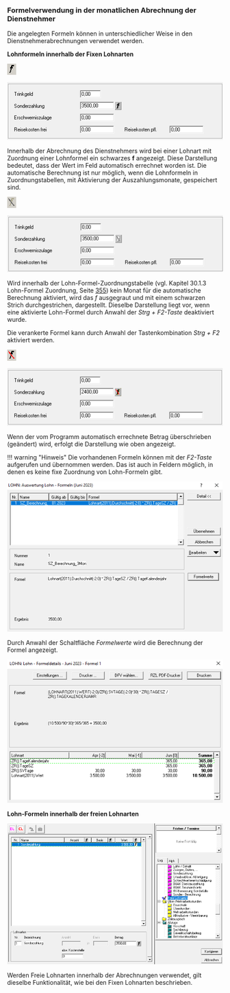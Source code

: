 ### Formelverwendung in der monatlichen Abrechnung der Dienstnehmer

Die angelegten Formeln können in unterschiedlicher Weise in den Dienstnehmerabrechnungen verwendet werden.

**Lohnformeln innerhalb der Fixen Lohnarten**

![Image](<img/image401.png>)

![Image](<img/image402.png>)

Innerhalb der Abrechnung des Dienstnehmers wird bei einer Lohnart mit Zuordnung einer Lohnformel ein schwarzes **f** angezeigt. Diese Darstellung bedeutet, dass der Wert im Feld automatisch errechnet worden ist. Die automatische Berechnung ist nur möglich, wenn die Lohnformeln in Zuordnungstabellen, mit Aktivierung der Auszahlungsmonate, gespeichert sind.

![Image](<img/image403.png>)

![Image](<img/image404.png>)

Wird innerhalb der Lohn-Formel-Zuordnungstabelle (vgl. Kapitel 30.1.3 Lohn-Formel Zuordnung, Seite [355](#lohn-formel-zuordnungen)) kein Monat für die automatische Berechnung aktiviert, wird das *f* ausgegraut und mit einem schwarzen Strich durchgestrichen, dargestellt. Dieselbe Darstellung liegt vor, wenn eine aktivierte Lohn-Formel durch Anwahl der *Strg + F2-Taste* deaktiviert wurde.

Die verankerte Formel kann durch Anwahl der Tastenkombination *Strg + F2* aktiviert werden.

![Image](<img/image405.png>)

![Image](<img/image406.png>)

Wenn der vom Programm automatisch errechnete Betrag überschrieben (geändert) wird, erfolgt die Darstellung wie oben angezeigt.

!!! warning "Hinweis"
    Die vorhandenen Formeln können mit der *F2-Taste* aufgerufen und übernommen werden. Das ist auch in Feldern möglich, in denen es keine fixe Zuordnung von Lohn-Formeln gibt.

![Image](<img/image407.png>)

Durch Anwahl der Schaltfläche *Formelwerte* wird die Berechnung der Formel angezeigt.

![Image](<img/image408.png>)

**Lohn-Formeln innerhalb der freien Lohnarten**

![Image](<img/image409.png>)

Werden Freie Lohnarten innerhalb der Abrechnungen verwendet, gilt dieselbe Funktionalität, wie bei den Fixen Lohnarten beschrieben.